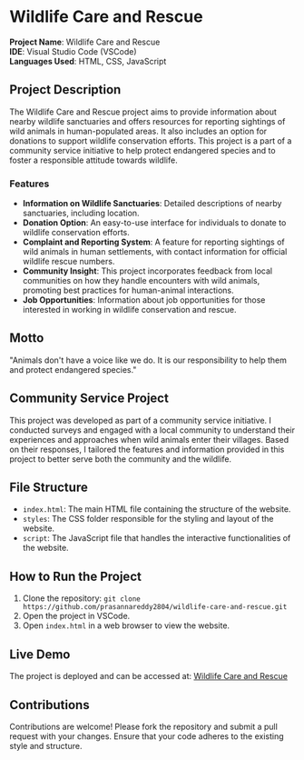 # Wildlife Care and Rescue

**Project Name**: Wildlife Care and Rescue  
**IDE**: Visual Studio Code (VSCode)  
**Languages Used**: HTML, CSS, JavaScript

## Project Description

The Wildlife Care and Rescue project aims to provide information about nearby wildlife sanctuaries and offers resources for reporting sightings of wild animals in human-populated areas. It also includes an option for donations to support wildlife conservation efforts. This project is a part of a community service initiative to help protect endangered species and to foster a responsible attitude towards wildlife.

### Features
- **Information on Wildlife Sanctuaries**: Detailed descriptions of nearby sanctuaries, including location.
- **Donation Option**: An easy-to-use interface for individuals to donate to wildlife conservation efforts.
- **Complaint and Reporting System**: A feature for reporting sightings of wild animals in human settlements, with contact information for official wildlife rescue numbers.
- **Community Insight**: This project incorporates feedback from local communities on how they handle encounters with wild animals, promoting best practices for human-animal interactions.
- **Job Opportunities**: Information about job opportunities for those interested in working in wildlife conservation and rescue.

## Motto
"Animals don't have a voice like we do. It is our responsibility to help them and protect endangered species."

## Community Service Project
This project was developed as part of a community service initiative. I conducted surveys and engaged with a local community to understand their experiences and approaches when wild animals enter their villages. Based on their responses, I tailored the features and information provided in this project to better serve both the community and the wildlife.

## File Structure
- `index.html`: The main HTML file containing the structure of the website.
- `styles`: The CSS folder responsible for the styling and layout of the website.
- `script`: The JavaScript file that handles the interactive functionalities of the website.

## How to Run the Project
1. Clone the repository: `git clone https://github.com/prasannareddy2804/wildlife-care-and-rescue.git`
2. Open the project in VSCode.
3. Open `index.html` in a web browser to view the website.

## Live Demo
The project is deployed and can be accessed at: [Wildlife Care and Rescue](https://wild-life-care-and-rescue.vercel.app/)

## Contributions
Contributions are welcome! Please fork the repository and submit a pull request with your changes. Ensure that your code adheres to the existing style and structure.
